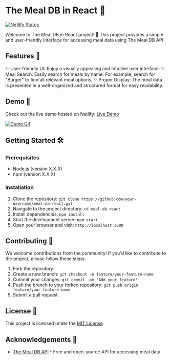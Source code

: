 # The Meal DB in React 🍔

[![Netlify Status](https://api.netlify.com/api/v1/badges/{NETLIFY_BADGE_ID}/deploy-status)](https://app.netlify.com/sites/{NETLIFY_SITE_NAME})

Welcome to The Meal DB in React project! 🎉 This project provides a simple and user-friendly interface for accessing meal data using The Meal DB API.

## Features 🌟

✨ User-friendly UI: Enjoy a visually appealing and intuitive user interface.
✨ Meal Search: Easily search for meals by name. For example, search for "Burger" to find all relevant meal options.
✨ Proper Display: The meal data is presented in a well-organized and structured format for easy readability.

## Demo 🚀

Check out the live demo hosted on Netlify: [Live Demo](https://your-netlify-link.com)

[![Demo Gif](demo.gif)](https://your-netlify-link.com)

## Getting Started 🛠️

### Prerequisites

- Node.js (version X.X.X)
- npm (version X.X.X)

### Installation

1. Clone the repository: `git clone https://github.com/your-username/meal-db-react.git`
2. Navigate to the project directory: `cd meal-db-react`
3. Install dependencies: `npm install`
4. Start the development server: `npm start`
5. Open your browser and visit: `http://localhost:3000`

## Contributing 👥

We welcome contributions from the community! If you'd like to contribute to the project, please follow these steps:

1. Fork the repository.
2. Create a new branch: `git checkout -b feature/your-feature-name`
3. Commit your changes: `git commit -am 'Add your feature'`
4. Push the branch to your forked repository: `git push origin feature/your-feature-name`
5. Submit a pull request.

## License 📝

This project is licensed under the [MIT License](LICENSE).

## Acknowledgements 👏

- [The Meal DB API](https://www.themealdb.com/api.php) - Free and open-source API for accessing meal data.

